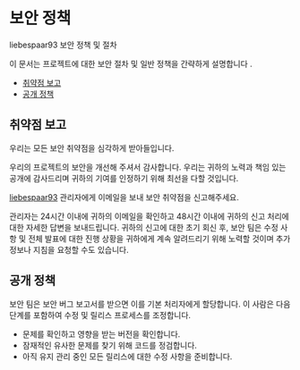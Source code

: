 # 보안 정책

liebespaar93 보안 정책 및 절차

이 문서는 프로젝트에 대한 보안 절차 및 일반 정책을 간략하게 설명합니다 .

- [취약점 보고](#취약점-보고)
- [공개 정책](#공개-정책)

## 취약점 보고
우리는 모든 보안 취약점을 심각하게 받아들입니다.

우리의 프로젝트의 보안을 개선해 주셔서 감사합니다. 우리는 귀하의 노력과 책임 있는 공개에 감사드리며 귀하의 기여를 인정하기 위해 최선을 다할 것입니다.


[liebespaar93](https://github.com/liebespaar93/) 관리자에게 이메일을 보내 보안 취약점을 신고해주세요.

관리자는 24시간 이내에 귀하의 이메일을 확인하고 48시간 이내에 귀하의 신고 처리에 대한 자세한 답변을 보내드립니다. 귀하의 신고에 대한 초기 회신 후, 보안 팀은 수정 사항 및 전체 발표에 대한 진행 상황을 귀하에게 계속 알려드리기 위해 노력할 것이며 추가 정보나 지침을 요청할 수도 있습니다.

## 공개 정책
보안 팀은 보안 버그 보고서를 받으면 이를 기본 처리자에게 할당합니다. 이 사람은 다음 단계를 포함하여 수정 및 릴리스 프로세스를 조정합니다.

- 문제를 확인하고 영향을 받는 버전을 확인합니다.
- 잠재적인 유사한 문제를 찾기 위해 코드를 정검합니다.
- 아직 유지 관리 중인 모든 릴리스에 대한 수정 사항을 준비합니다.
